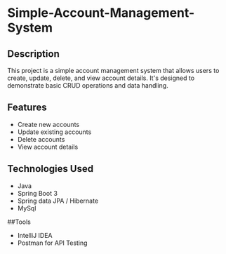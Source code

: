 # Simple-Account-Management-System

## Description
This project is a simple account management system that allows users to create, update, delete, and view account details. It's designed to demonstrate basic CRUD operations and data handling.

## Features
- Create new accounts
- Update existing accounts
- Delete accounts
- View account details

## Technologies Used
- Java
- Spring Boot 3
- Spring data JPA / Hibernate
- MySql

##Tools 
- IntelliJ IDEA
- Postman for API Testing
